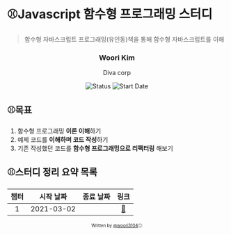 # ⚾Javascript 함수형 프로그래밍 스터디

> 함수형 자바스크립트 프로그래밍(유인동)책을 통해 함수형 자바스크립트를 이해

<div align="center">

<h3>Woori Kim</h3>
<p>Diva corp</p>

![Status](https://img.shields.io/badge/Status-Study%20Hard-blue.svg)
![Start Date](https://img.shields.io/badge/Start%20Date-2021--03--02-23d16b.svg)

</div>

## ⚾목표

1. 함수형 프로그래밍 **이론 이해**하기
2. 예제 코드를 **이해하며 코드 작성**하기
3. 기존 작성했던 코드를 **함수형 프로그래밍으로 리팩터링** 해보기

## ⚾스터디 정리 요약 목록

| 챕터 | 시작 날짜  | 종료 날짜  |             링크             |
| :--: | :--------: | :--------: | :--------------------------: |
|  1   | 2021-03-02 |  | [:link:](chapter1/README.md) |

<div align="center">

<sub><sup>Written by <a href="https://github.com/woori3104">@woori3104</a></sup></sub><small>⚾</small>

</div>
